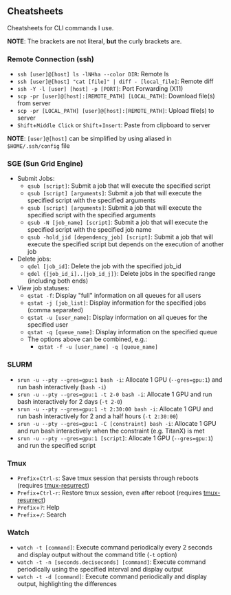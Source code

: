 ## Cheatsheets

Cheatsheets for CLI commands I use.

__NOTE__: The brackets are not literal, **but** the curly brackets are.

### Remote Connection (ssh)

- `ssh [user]@[host] ls -lNHha --color DIR`: Remote ls
- `ssh [user]@[host] "cat [file]" | diff - [local_file]`: Remote diff
- `ssh -Y -l [user] [host] -p [PORT]`: Port Forwarding (X11)
- `scp -pr [user]@[host]:[REMOTE_PATH] [LOCAL_PATH]`: Download file(s) from server
- `scp -pr [LOCAL_PATH] [user]@[host]:[REMOTE_PATH]`: Upload file(s) to server
- `Shift`+`Middle Click` or `Shift`+`Insert`: Paste from clipboard to server

__NOTE__: `[user]@[host]` can be simplified by using aliased in `$HOME/.ssh/config` file

### SGE (Sun Grid Engine)


- Submit Jobs:
  - `qsub [script]`: Submit a job that will execute the specified script
  - `qsub [script] [arguments]`: Submit a job that will execute the specified script with the specified arguments
  - `qsub [script] [arguments]`: Submit a job that will execute the specified script with the specified arguments
  - `qsub -N [job_name] [script]`: Submit a job that will execute the specified script with the specified job name
  - `qsub -hold_jid [dependency_job] [script]`: Submit a job that will execute the specified script but depends on the execution of another job
- Delete jobs:
  - `qdel [job_id]`: Delete the job with the specified job_id
  - `qdel {[job_id_i]..[job_id_j]}`: Delete jobs in the specified range (including both ends)
- View job statuses:
  - `qstat -f`: Display "full" information on all queues for all users
  - `qstat -j [job_list]`: Display information for the specified jobs (comma separated)
  - `qstat -u [user_name]`: Display information on all queues for the specified user
  - `qstat -q [queue_name]`: Display information on the specified queue
  - The options above can be combined, e.g.:
    - `qstat -f -u [user_name] -q [queue_name]`

### SLURM

- `srun -u --pty --gres=gpu:1 bash -i`: Allocate 1 GPU (`--gres=gpu:1`) and run bash interactively (`bash -i`)
- `srun -u --pty --gres=gpu:1 -t 2-0 bash -i`: Allocate 1 GPU and run bash interactively for 2 days (`-t 2-0`)
- `srun -u --pty --gres=gpu:1 -t 2:30:00 bash -i`: Allocate 1 GPU and run bash interactively for 2 and a half hours (`-t 2:30:00`)
- `srun -u --pty --gres=gpu:1 -C [constraint] bash -i`: Allocate 1 GPU and run bash interactively when the constraint (e.g. TitanX) is met
- `srun -u --pty --gres=gpu:1 [script]`: Allocate 1 GPU (`--gres=gpu:1`) and run the specified script

### Tmux

- `Prefix`+`Ctrl-s`: Save tmux session that persists through reboots (requires [tmux-resurrect](https://github.com/tmux-plugins/tmux-resurrect))
- `Prefix`+`Ctrl-r`: Restore tmux session, even after reboot (requires [tmux-resurrect](https://github.com/tmux-plugins/tmux-resurrect))
- `Prefix`+`?`: Help
- `Prefix`+`/`: Search

### Watch
- `watch -t [command]`: Execute command periodically every 2 seconds and display output without the command title (`-t` option)
- `watch -t -n [seconds.deciseconds] [command]`: Execute command periodically using the specified interval and display output
- `watch -t -d [command]`: Execute command periodically and display output, highlighting the differences
